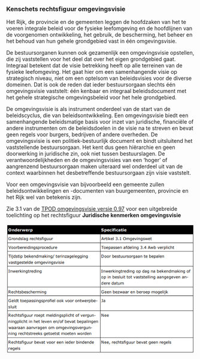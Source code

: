 ### Kenschets rechtsfiguur omgevingsvisie

Het Rijk, de provincie en de gemeenten leggen de hoofdzaken van het te voeren
integrale beleid voor de fysieke leefomgeving en de hoofdlijnen van de
voorgenomen ontwikkeling, het gebruik, de bescherming, het beheer en het behoud
van hun gehele grondgebied vast in één omgevingsvisie.

De bestuursorganen kunnen ook gezamenlijk een omgevingsvisie opstellen, die zij
vaststellen voor het deel dat over het eigen grondgebied gaat. Integraal
betekent dat de visie betrekking heeft op alle terreinen van de fysieke
leefomgeving. Het gaat hier om een samenhangende visie op strategisch niveau,
niet om een optelsom van beleidsvisies voor de diverse domeinen. Dat is ook de
reden dat ieder bestuursorgaan slechts één omgevingsvisie vaststelt: één kenbaar
en integraal beleidsdocument met het gehele strategische omgevingsbeleid voor
het hele grondgebied.

De omgevingsvisie is als instrument onderdeel van de start van de beleidscyclus,
die van beleidsontwikkeling. Een omgevingsvisie biedt een samenhangende
beleidsmatige basis voor inzet van juridische, financiële of andere instrumenten
om de beleidsdoelen in de visie na te streven en bevat geen regels voor burgers,
bedrijven of andere overheden. De omgevingsvisie is een politiek-bestuurlijk
document en bindt uitsluitend het vaststellende bestuursorgaan. Het kent dus
geen hiërarchie en geen doorwerking in juridische zin, ook niet tussen
bestuurslagen. De verantwoordelijkheden en de omgevingsvisies van een ‘hoger’ of
aangrenzend bestuursorgaan maken uiteraard wel onderdeel uit van de context
waarbinnen het desbetreffende bestuursorgaan zijn visie vaststelt.

Voor een omgevingsvisie van bijvoorbeeld een gemeente zullen
beleidsontwikkelingen en -documenten van buurgemeenten, provincie en het Rijk
wel van betekenis zijn.

Zie 3.1 van de [TPOD omgevingsvisie versie
0.97](https://standaardenomgevingswet.geonovum.nl/docs/15.%20TPOD%20Omgevingsvisie%20v0.97.pdf)
voor een uitgebreide toelichting op het rechtsfiguur **Juridische kenmerken
omgevingsvisie**

![](media/6cf81b4e60aaca123b00ba4243b55afc.png)
